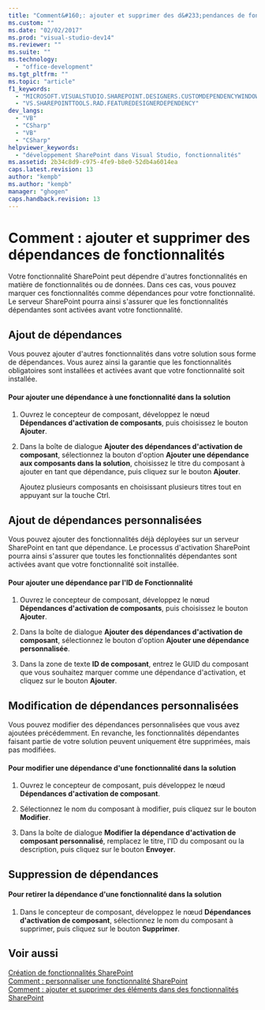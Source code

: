 ```yaml
---
title: "Comment&#160;: ajouter et supprimer des d&#233;pendances de fonctionnalit&#233;s"
ms.custom: ""
ms.date: "02/02/2017"
ms.prod: "visual-studio-dev14"
ms.reviewer: ""
ms.suite: ""
ms.technology: 
  - "office-development"
ms.tgt_pltfrm: ""
ms.topic: "article"
f1_keywords: 
  - "MICROSOFT.VISUALSTUDIO.SHAREPOINT.DESIGNERS.CUSTOMDEPENDENCYWINDOW"
  - "VS.SHAREPOINTTOOLS.RAD.FEATUREDESIGNERDEPENDENCY"
dev_langs: 
  - "VB"
  - "CSharp"
  - "VB"
  - "CSharp"
helpviewer_keywords: 
  - "développement SharePoint dans Visual Studio, fonctionnalités"
ms.assetid: 2b34c8d9-c975-4fe9-b8e0-52db4a6014ea
caps.latest.revision: 13
author: "kempb"
ms.author: "kempb"
manager: "ghogen"
caps.handback.revision: 13
---
```

# Comment&#160;: ajouter et supprimer des d&#233;pendances de fonctionnalit&#233;s
  Votre fonctionnalité SharePoint peut dépendre d'autres fonctionnalités en matière de fonctionnalités ou de données.  Dans ces cas, vous pouvez marquer ces fonctionnalités comme dépendances pour votre fonctionnalité.  Le serveur SharePoint pourra ainsi s'assurer que les fonctionnalités dépendantes sont activées avant votre fonctionnalité.  
  
## Ajout de dépendances  
 Vous pouvez ajouter d'autres fonctionnalités dans votre solution sous forme de dépendances.  Vous aurez ainsi la garantie que les fonctionnalités obligatoires sont installées et activées avant que votre fonctionnalité soit installée.  
  
#### Pour ajouter une dépendance à une fonctionnalité dans la solution  
  
1.  Ouvrez le concepteur de composant, développez le nœud **Dépendances d'activation de composants**, puis choisissez le bouton **Ajouter**.  
  
2.  Dans la boîte de dialogue **Ajouter des dépendances d'activation de composant**, sélectionnez la bouton d'option **Ajouter une dépendance aux composants dans la solution**, choisissez le titre du composant à ajouter en tant que dépendance, puis cliquez sur le bouton **Ajouter**.  
  
     Ajoutez plusieurs composants en choisissant plusieurs titres tout en appuyant sur la touche Ctrl.  
  
## Ajout de dépendances personnalisées  
 Vous pouvez ajouter des fonctionnalités déjà déployées sur un serveur SharePoint en tant que dépendance.  Le processus d'activation SharePoint pourra ainsi s'assurer que toutes les fonctionnalités dépendantes sont activées avant que votre fonctionnalité soit installée.  
  
#### Pour ajouter une dépendance par l'ID de Fonctionnalité  
  
1.  Ouvrez le concepteur de composant, développez le nœud **Dépendances d'activation de composants**, puis choisissez le bouton **Ajouter**.  
  
2.  Dans la boîte de dialogue **Ajouter des dépendances d'activation de composant**, sélectionnez le bouton d'option **Ajouter une dépendance personnalisée**.  
  
3.  Dans la zone de texte **ID de composant**, entrez le GUID du composant que vous souhaitez marquer comme une dépendance d'activation, et cliquez sur le bouton **Ajouter**.  
  
## Modification de dépendances personnalisées  
 Vous pouvez modifier des dépendances personnalisées que vous avez ajoutées précédemment.  En revanche, les fonctionnalités dépendantes faisant partie de votre solution peuvent uniquement être supprimées, mais pas modifiées.  
  
#### Pour modifier une dépendance d'une fonctionnalité dans la solution  
  
1.  Ouvrez le concepteur de composant, puis développez le nœud **Dépendances d'activation de composant**.  
  
2.  Sélectionnez le nom du composant à modifier, puis cliquez sur le bouton **Modifier**.  
  
3.  Dans la boîte de dialogue **Modifier la dépendance d'activation de composant personnalisé**, remplacez le titre, l'ID du composant ou la description, puis cliquez sur le bouton **Envoyer**.  
  
## Suppression de dépendances  
  
#### Pour retirer la dépendance d'une fonctionnalité dans la solution  
  
1.  Dans le concepteur de composant, développez le nœud **Dépendances d'activation de composant**, sélectionnez le nom du composant à supprimer, puis cliquez sur le bouton **Supprimer**.  
  
## Voir aussi  
 [Création de fonctionnalités SharePoint](../sharepoint/creating-sharepoint-features.md)   
 [Comment : personnaliser une fonctionnalité SharePoint](../sharepoint/how-to-customize-a-sharepoint-feature.md)   
 [Comment : ajouter et supprimer des éléments dans des fonctionnalités SharePoint](../sharepoint/how-to-add-and-remove-items-to-sharepoint-features.md)  
  
  